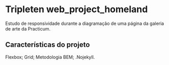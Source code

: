 # Tripleten web_project_homeland

Estudo de responsividade durante a diagramação de uma página da galeria de arte da Practicum.

## Características do projeto

Flexbox;
Grid;
Metodologia BEM;
.Nojekyll.
